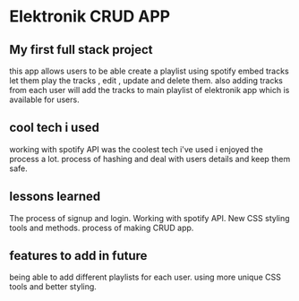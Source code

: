 # Elektronik CRUD APP

## My first full stack project

this app allows users to be able create a playlist using spotify embed tracks let them play the tracks , edit , update and delete them.
also adding tracks from each user will add the tracks to main playlist of elektronik app which is available for users.

## cool tech i used

working with spotify API was the coolest tech i've used i enjoyed the process a lot.
process of hashing and deal with users details and keep them safe.

## lessons learned

The process of signup and login.
Working with spotify API.
New CSS styling tools and methods.
process of making CRUD app.

## features to add in future

being able to add different playlists for each user.
using more unique CSS tools and better styling.
